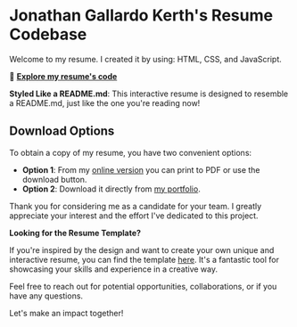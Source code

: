 # Jonathan Gallardo Kerth's Resume Codebase

Welcome to my resume. I created it by using: HTML, CSS, and JavaScript.

🔗 [**Explore my resume's code**](https://jonathankerth.github.io/resume/)

**Styled Like a README.md**: This interactive resume is designed to resemble a README.md, just like the one you're reading now!

## Download Options

To obtain a copy of my resume, you have two convenient options:

- **Option 1**: From my [online version](https://jonathankerth.github.io/resume/) you can print to PDF or use the download button.
- **Option 2**: Download it directly from [my portfolio](https://www.jonathankerth.com/Resume).

Thank you for considering me as a candidate for your team. I greatly appreciate your interest and the effort I've dedicated to this project.

**Looking for the Resume Template?**

If you're inspired by the design and want to create your own unique and interactive resume, you can find the template [here](https://github.com/jonathankerth/resume-template). It's a fantastic tool for showcasing your skills and experience in a creative way.

Feel free to reach out for potential opportunities, collaborations, or if you have any questions.

Let's make an impact together!

